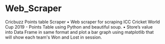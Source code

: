# Web_Scraper
Cricbuzz Points table Scraper 
•	Web scraper for scraping ICC Cricket World Cup 2019 - Points Table using Python and beautiful soup.
•	Store’s value into Data Frame in same format and plot a bar graph using matplotlib that will show each team's Won and Lost in session.
